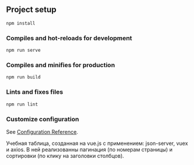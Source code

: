 ## Project setup
```
npm install
```

### Compiles and hot-reloads for development
```
npm run serve
```

### Compiles and minifies for production
```
npm run build
```

### Lints and fixes files
```
npm run lint
```

### Customize configuration
See [Configuration Reference](https://cli.vuejs.org/config/).


Учебная таблица, созданная на vue.js с применением: json-server, vuex и axios. В ней реализованны пагинация (по номерам страницы) и сортировки (по клику на заголовки столбцов).
